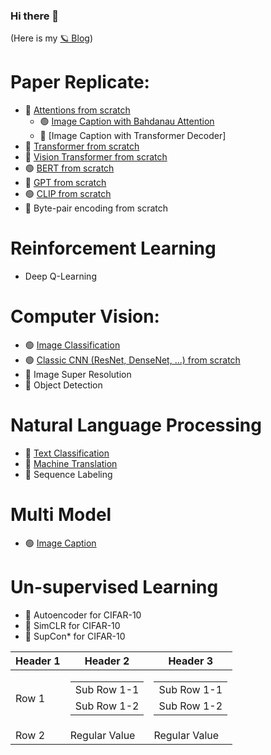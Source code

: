 ### Hi there 👋
(Here is my [🪐 Blog](https://jaz201107.github.io/))


# Paper Replicate:
- 🔴 [Attentions from scratch](https://github.com/JAZ201107/DL-Experiments/blob/main/understand-and-visualize-attention-mechanism.ipynb)
  - 🟢 [Image Caption with Bahdanau Attention](https://github.com/JAZ201107/DL-Experiments/blob/main/image-caption-with-attention-flicker8k.ipynb)
  - 🔴 [Image Caption with Transformer Decoder]
- 🔴 [Transformer from scratch]()
- 🔴 [Vision Transformer from scratch](https://github.com/JAZ201107/DL-Experiments/blob/main/build-classic-cnn-and-vit-from-scratch.ipynb)
- 🟢 [BERT from scratch](https://github.com/JAZ201107/DL-Experiments/blob/main/BERT_from_scratch.ipynb)
- 🔴 [GPT from scratch]()
- 🟢 [CLIP from scratch](https://github.com/JAZ201107/DL-Experiments/blob/main/CLIP_from_scratch.ipynb)
- 🔴 Byte-pair encoding from scratch

# Reinforcement Learning 
- Deep Q-Learning

# Computer Vision:
* 🟢 [Image Classification](https://github.com/JAZ201107/Image-Classification)
* 🟢 [Classic CNN (ResNet, DenseNet, ...) from scratch](https://github.com/JAZ201107/DL-Experiments/blob/main/build-classic-cnn-from-scratch.ipynb)
* 🔴 Image Super Resolution
* 🔴 Object Detection

# Natural Language Processing
* 🔴 [Text Classification]()
* 🔴 [Machine Translation]()
* 🔴 Sequence Labeling


# Multi Model
* 🟢 [Image Caption](https://github.com/JAZ201107/Image-Caption)
  

# Un-supervised Learning
* 🔴 Autoencoder for CIFAR-10
* 🔴 SimCLR for CIFAR-10
* 🔴 SupCon* for CIFAR-10


<table>
  <thead>
    <tr>
      <th>Header 1</th>
      <th>Header 2</th>
      <th>Header 3</th>
    </tr>
  </thead>
  <tbody>
    <tr>
      <td>Row 1</td>
      <td>
        <table>
          <tr><td>Sub Row 1-1</td></tr>
          <tr><td>Sub Row 1-2</td></tr>
        </table>
      </td>
      <td>
        <table>
          <tr><td>Sub Row 1-1</td></tr>
          <tr><td>Sub Row 1-2</td></tr>
        </table>
      </td>
    </tr>
    <tr>
      <td>Row 2</td>
      <td>Regular Value</td>
      <td>Regular Value</td>
    </tr>
  </tbody>
</table>

